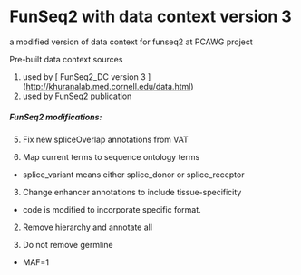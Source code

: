 # FunSeq2 with data context version 3
a modified version of data context for funseq2 at PCAWG project

Pre-built data context sources
 1. used by [ FunSeq2_DC version 3 ] (http://khuranalab.med.cornell.edu/data.html)
 2. used by FunSeq2 publication 

##### FunSeq2 modifications:
5. Fix new spliceOverlap annotations from VAT

4. Map current terms to sequence ontology terms
  * splice_variant means either splice_donor or splice_receptor
 
3. Change enhancer annotations to include tissue-specificity
  * code is modified to incorporate specific format.
 
2. Remove hierarchy and annotate all
 
1. Do not remove germline
  * MAF=1

